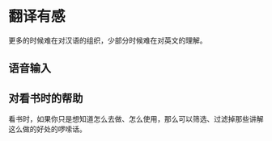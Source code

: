 # 翻译有感

更多的时候难在对汉语的组织，少部分时候难在对英文的理解。


## 语音输入

## 对看书时的帮助

看书时，如果你只是想知道怎么去做、怎么使用，那么可以筛选、过滤掉那些讲解这么做的好处的啰嗦话。
